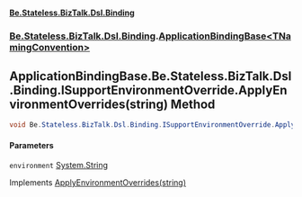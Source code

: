 #### [Be.Stateless.BizTalk.Dsl.Binding](README.md 'README')
### [Be.Stateless.BizTalk.Dsl.Binding](Be.Stateless.BizTalk.Dsl.Binding.md 'Be.Stateless.BizTalk.Dsl.Binding').[ApplicationBindingBase&lt;TNamingConvention&gt;](ApplicationBindingBase_TNamingConvention_.md 'Be.Stateless.BizTalk.Dsl.Binding.ApplicationBindingBase<TNamingConvention>')

## ApplicationBindingBase<TNamingConvention>.Be.Stateless.BizTalk.Dsl.Binding.ISupportEnvironmentOverride.ApplyEnvironmentOverrides(string) Method

```csharp
void Be.Stateless.BizTalk.Dsl.Binding.ISupportEnvironmentOverride.ApplyEnvironmentOverrides(string environment);
```
#### Parameters

<a name='Be.Stateless.BizTalk.Dsl.Binding.ApplicationBindingBase_TNamingConvention_.Be.Stateless.BizTalk.Dsl.Binding.ISupportEnvironmentOverride.ApplyEnvironmentOverrides(string).environment'></a>

`environment` [System.String](https://docs.microsoft.com/en-us/dotnet/api/System.String 'System.String')

Implements [ApplyEnvironmentOverrides(string)](ISupportEnvironmentOverride.ApplyEnvironmentOverrides(string).md 'Be.Stateless.BizTalk.Dsl.Binding.ISupportEnvironmentOverride.ApplyEnvironmentOverrides(string)')
